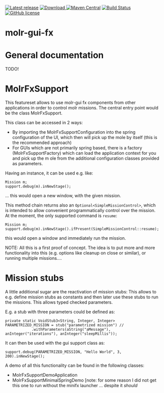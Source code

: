 [![Latest release](https://img.shields.io/github/release/molr/molr-gui-fx.svg?maxAge=1000)](https://github.com/molr/molr/releases)
[ ![Download](https://api.bintray.com/packages/molr/molr-repo/molr-gui-fx/images/download.svg) ](https://bintray.com/molr/molr-repo/molr-mole-core/_latestVersion)
[![Maven Central](https://img.shields.io/maven-central/v/io.molr/molr-gui-fx)](https://search.maven.org/artifact/io.molr/molr-gui-fx)
[![Build Status](https://travis-ci.com/molr/molr-gui-fx.svg?branch=master)](https://travis-ci.com/molr/molr-gui-fx)
[![GitHub license](https://img.shields.io/github/license/molr/molr.svg)](https://github.com/molr/molr-gui-fx/blob/master/LICENSE)

# molr-gui-fx

# General documentation 

TODO!

# MolrFxSupport
This featureset allows to use molr-gui fx components from other applications in order to control molr missions. The central entry point would be the class MolrFxSupport.

This class can be accessed in 2 ways:
* By importing the MolrFxSupportConfiguration into the spring configuration of the UI, which then will pick up the mole by itself (this is the recommended approach)
* For GUIs which are not primarily spring based, there is a factory (MolrFxSupportFactory) which can load the application context for you and pick up the m ole from the additional configuration classes provided as parameters.

Having an instance, it can be used e.g. like:
```
Mission m;
support.debug(m).inNewStage();
```
... this would open a new window, with the given mission.

This method chain returns also an `Optional<SimpleMissionControl>`, which is intended to allow convenient programmatically control over the mission. At the moment, the only supported command is `resume`:
```
Mission m;
support.debug(m).inNewStage().ifPresent(SimpleMissionControl::resume);
```
this would open a window and immediately run the mission.

NOTE: All this is a first proof of concept. The idea is to put more and more functionality into this (e.g. options like cleanup on close or similar), or running multiple missions....

# Mission stubs

A little additional sugar are the reactivation of mission stubs: This allows to e.g. define mission stubs as constants and then later use these stubs to run the missions. This allows typed checked parameters.

E.g. a stub with three parameters could be defined as:
```
private static VoidStub3<String, Integer, Integer> PARAMETRIZED_MISSION = stub("parametrized mission") //
            .withParameters(aString("aMessage"), anInteger("iterations"), anInteger("sleepMillis"));
```

It can then be used with the gui support class as:
```
support.debug(PARAMETRIZED_MISSION, "Hello World", 3, 200).inNewStage();
```

A demo of all this functionality can be found in the following classes:
* MolrFxSupportDemoApplication
* MolrFxSupportMinimalSpringDemo [note: for some reason I did not get this one to run without the minifx launcher ... despite it *should*
